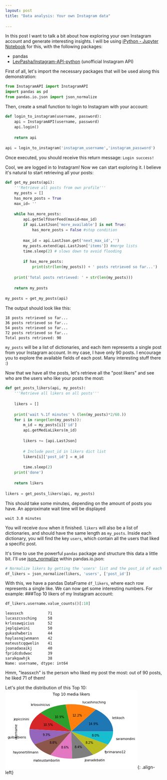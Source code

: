 ```yaml
---
layout: post
title: "Data analysis: Your own Instagram data"

---
```


In this post I want to talk a bit about how exploring your own Instagram account and generate interesting insights.
I will be using [iPython - Jupyter Notebook](https://jupyter.org/) for this, with the following packages:
- pandas
- [LevPasha/Instagram-API-python](https://github.com/LevPasha/Instagram-API-python) (unofficial Instagram API)


First of all, let's import the necessary packages that will be used along this demonstration:

```python
from InstagramAPI import InstagramAPI
import pandas as pd
from pandas.io.json import json_normalize
```

Then, create a small function to login to Instagram with your account:

```python
def login_to_instagram(username, password):
    api = InstagramAPI(username, password)
    api.login()
    
    return api

api = login_to_instagram('instagram_username','instagram_password')
```
Once executed, you should receive this return message: `Login success!`

Cool, we are logged in to Instagram! 
Now we can start exploring it. I believe it's natural to start retrieving all your posts:
```python
def get_my_posts(api):
    '''Retrieve all posts from own profile'''
    my_posts = []
    has_more_posts = True
    max_id= ''

    while has_more_posts:
        api.getSelfUserFeed(maxid=max_id)
        if api.LastJson['more_available'] is not True:
            has_more_posts = False #stop condition

        max_id = api.LastJson.get('next_max_id','')
        my_posts.extend(api.LastJson['items']) #merge lists
        time.sleep(2) # slows down to avoid flooding

        if has_more_posts:
            print(str(len(my_posts)) + ' posts retrieved so far...')

    print('Total posts retrieved: ' + str(len(my_posts)))
    
    return my_posts

my_posts = get_my_posts(api)
```
The output should look like this:
```
18 posts retrieved so far...
36 posts retrieved so far...
54 posts retrieved so far...
72 posts retrieved so far...
Total posts retrieved: 90
```
`my_posts` will be a list of dictionaries, and each item represents a single post from your Instagram account. In my case, I have only 90 posts. 
I encourage you to explore the available fields of each post. Many interesting stuff there :)

Now that we have all the posts, let's retrieve all the "post likers" and see who are the users who like your posts the most:
```python
def get_posts_likers(api, my_posts):
    '''Retrieve all likers on all posts'''
    
    likers = []
    
    print('wait %.1f minutes' % (len(my_posts)*2/60.))
    for i in range(len(my_posts)):
        m_id = my_posts[i]['id']
        api.getMediaLikers(m_id)
        
        likers += [api.LastJson]
        
        # Include post_id in likers dict list
        likers[i]['post_id'] = m_id
        
        time.sleep(2)
    print('done')
    
    return likers

likers = get_posts_likers(api, my_posts)  
```
This should take some minutes, depending on the amount of posts you have. An approximate wait time will be displayed
```
wait 3.0 minutes
``` 
You will receive `done` when it finished. 
`likers` will also be a list of dictionaries, and should have the same length as `my_posts`. Inside each dictionary, you will find the key `users`, which contain all the users that liked a specific post.

It's time to use the powerful `pandas` package and structure this data a little bit. I'll use [json_normalize](https://pandas.pydata.org/pandas-docs/version/0.22/generated/pandas.io.json.json_normalize.html) within pandas.io.json:
```python
# Normalize likers by getting the 'users' list and the post_id of each like
df_likers = json_normalize(likers, 'users', ['post_id'])	
```
With this, we have a pandas DataFrame `df_likers`, where each row represents a single like. 
We can now get some interesting numbers. For example: 
###Top 10 likers of my Instagram account:
```python
df_likers.username.value_counts()[:10]
```
```
leassxch           71
lucaszcssching     58
krlosawqicius      52
jeplqiwnini        50
gukashwberis       44
haylasnqjwnmann    42
mateustcqqwelin    41
joanadaoaikj       40
fpridcdsdwac       39
sarakquwhjk        38
Name: username, dtype: int64
```
Hmm, "leassxch" is the person who liked my post the most: out of 90 posts, he liked 71 of them!

Let's plot the distribution of this Top 10:
![left-aligned-image](/_posts/likers_plot.png){: .align-left}
